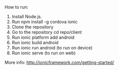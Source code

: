 How to run:

1. Install Node.js.
2. Run npm install -g cordova ionic
3. Clone the repository
4. Go to the repository cd repo/client
5. Run ionic platform add android
6. Run ionic build android
7. Run ionic run android (to run on device)
8. Run ionic serve (to run on web)

More info: http://ionicframework.com/getting-started/
